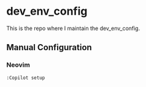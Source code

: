 # dev_env_config
This is the repo where I maintain the dev_env_config.


## Manual Configuration


### Neovim

```
:Copilot setup
```

